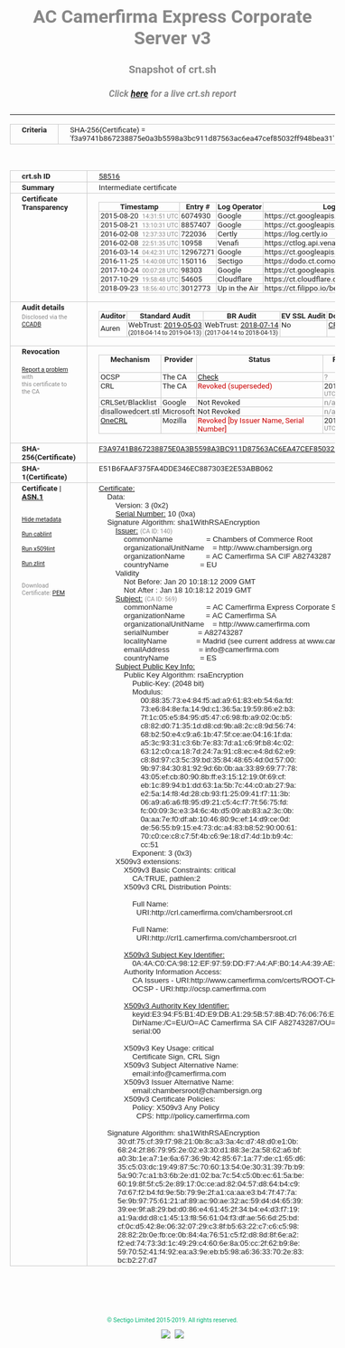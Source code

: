 # AC Camerfirma Express Corporate Server v3
### Snapshot of crt.sh
##### Click [here](https://crt.sh/?q=F3A9741B867238875E0A3B5598A3BC911D87563AC6EA47CEF85032FF948BEA31) for a live crt.sh report

---
<!DOCTYPE HTML PUBLIC "-//W3C//DTD HTML 4.0 Transitional//EN">
<HTML>
<HEAD>
  <META http-equiv="Content-Type" content="text/html; charset=UTF-8">
  <TITLE>crt.sh | f3a9741b867238875e0a3b5598a3bc911d87563ac6ea47cef85032ff948bea31</TITLE>
  <META name="description" content="Free CT Log Certificate Search Tool from Sectigo (formerly Comodo CA)">
  <META name="keywords" content="crt.sh, CT, Certificate Transparency, Certificate Search, SSL Certificate, Sectigo, Comodo CA">
  <LINK href="//fonts.googleapis.com/css?family=Roboto+Mono|Roboto:400,400i,700,700i" rel="stylesheet">
  <STYLE type="text/css">
    a {
      white-space: nowrap;
    }
    body {
      color: #888888;
      font: 12pt Roboto, sans-serif;
      padding-top: 10px;
      text-align: center
    }
    form {
      margin: 0px
    }
    span {
      border-radius: 10px
    }
    span.heading {
      color: #888888;
      font: 12pt Roboto, sans-serif
    }
    span.title {
      background-color: #00B373;
      color: #FFFFFF;
      font: bold 18pt Roboto, sans-serif;
      padding: 0px 5px
    }
    span.text {
      color: #888888;
      font: 10pt Roboto, sans-serif
    }
    span.whiteongrey {
      background-color: #D9D9D6;
      color: #FFFFFF;
      font: bold 18pt Roboto, sans-serif;
      padding: 0px 5px
    }
    table {
      border-collapse: collapse;
      color: #222222;
      font: 10pt Roboto, sans-serif;
      margin-left: auto;
      margin-right: auto
    }
    table.options {
      border: none;
      margin-left: 10px
    }
    td, th {
      border: 1px solid #CCCCCC;
      padding: 0px 2px;
      text-align: left;
      vertical-align: top
    }
    td.outer, th.outer {
      border: 1px solid #CCCCCC;
      padding: 2px 20px;
      text-align: left
    }
    th.heading {
      color: #888888;
      font: bold italic 12pt Roboto, sans-serif;
      padding: 20px 0px 0px;
      text-align: center
    }
    th.options, td.options {
      border: none;
      vertical-align: middle
    }
    td.text {
      font: 10pt "Roboto Mono", sans-serif;
      padding: 2px 20px
    }
    td.heading {
      border: none;
      color: #888888;
      font: 12pt Roboto, sans-serif;
      padding-top: 20px;
      text-align: center
    }
    table.lint td, th {
      text-align: center
    }
    .button {
      background-color: #00B373;
      border-radius: 10px;
      color: #FFFFFF;
      font: bold 13pt Roboto, sans-serif
    }
    .copyright {
      font: 8pt Roboto, sans-serif;
      color: #00B373
    }
    .input {
      border: 1px solid #888888;
      font-weight: bold;
      text-align: center
    }
    .small {
      font: 8pt Roboto, sans-serif;
      color: #888888
    }
    .error {
      background-color: #FFDFDF;
      color: #CC0000;
      font-weight: bold
    }
    .fatal {
      background-color: #0000AA;
      color: #FFFFFF;
      font-weight: bold
    }
    .notice {
      background-color: #FFFFDF;
      color: #606000
    }
    .warning {
      background-color: #FFEFDF;
      color: #DF6000
    }
  </STYLE>
</HEAD>
<BODY>

<TABLE>
  <TR>
    <TH class="outer">Criteria</TH>
    <TD class="outer">SHA-256(Certificate) = 'f3a9741b867238875e0a3b5598a3bc911d87563ac6ea47cef85032ff948bea31'</TD>
  </TR>
</TABLE>
<BR>
<TABLE>
  <TR>
    <TH class="outer">crt.sh ID</TH>
    <TD class="outer"><A href="?id=58516">58516</A></TD>
  </TR>
  <TR>
    <TH class="outer">Summary</TH>
    <TD class="outer">Intermediate certificate</TD>
  </TR>
  <TR>
    <TH class="outer">Certificate<BR>Transparency</TH>
    <TD class="outer">
<TABLE class="options" style="margin-left:0px">
  <TR>
    <TH>Timestamp</TH>
    <TH>Entry #</TH>
    <TH>Log Operator</TH>
    <TH>Log URL</TH>
  </TR>
  <TR>
    <TD>2015-08-20&nbsp; <FONT class="small">14:31:51 UTC</FONT></TD>
    <TD>6074930</TD>
    <TD>Google</TD>
    <TD>https://ct.googleapis.com/rocketeer</TD>
  </TR>
  <TR>
    <TD>2015-08-21&nbsp; <FONT class="small">13:10:31 UTC</FONT></TD>
    <TD>8857407</TD>
    <TD>Google</TD>
    <TD>https://ct.googleapis.com/pilot</TD>
  </TR>
  <TR>
    <TD>2016-02-08&nbsp; <FONT class="small">12:37:33 UTC</FONT></TD>
    <TD>722036</TD>
    <TD>Certly</TD>
    <TD>https://log.certly.io</TD>
  </TR>
  <TR>
    <TD>2016-02-08&nbsp; <FONT class="small">22:51:35 UTC</FONT></TD>
    <TD>10958</TD>
    <TD>Venafi</TD>
    <TD>https://ctlog.api.venafi.com</TD>
  </TR>
  <TR>
    <TD>2016-03-14&nbsp; <FONT class="small">04:42:31 UTC</FONT></TD>
    <TD>12967271</TD>
    <TD>Google</TD>
    <TD>https://ct.googleapis.com/aviator</TD>
  </TR>
  <TR>
    <TD>2016-11-25&nbsp; <FONT class="small">14:40:08 UTC</FONT></TD>
    <TD>150116</TD>
    <TD>Sectigo</TD>
    <TD>https://dodo.ct.comodo.com</TD>
  </TR>
  <TR>
    <TD>2017-10-24&nbsp; <FONT class="small">00:07:28 UTC</FONT></TD>
    <TD>98303</TD>
    <TD>Google</TD>
    <TD>https://ct.googleapis.com/logs/argon2019</TD>
  </TR>
  <TR>
    <TD>2017-10-29&nbsp; <FONT class="small">19:58:48 UTC</FONT></TD>
    <TD>54605</TD>
    <TD>Cloudflare</TD>
    <TD>https://ct.cloudflare.com/logs/nimbus2019</TD>
  </TR>
  <TR>
    <TD>2018-09-23&nbsp; <FONT class="small">18:56:40 UTC</FONT></TD>
    <TD>3012773</TD>
    <TD>Up in the Air</TD>
    <TD>https://ct.filippo.io/behindthesofa</TD>
  </TR>
</TABLE>
    </TD>
  </TR>
  <TR>
    <TH class="outer">Audit details<BR>
      <DIV class="small" style="padding-top:3px">Disclosed via the
        <A href="//ccadb-public.secure.force.com/mozilla/PublicAllIntermediateCerts" target="_blank">CCADB</A></DIV>
    </TH>
    <TD class="outer">
<TABLE class="options" style="margin-left:0px">
  <TR>
    <TH>Auditor</TH>
    <TH>Standard Audit</TH>
    <TH>BR Audit</TH>
    <TH>EV SSL Audit</TH>
    <TH>Documents</TH>
    <TH>CCADB</TH>
    <TH>Root Owner / Certificate</TH>
  </TR>
  <TR>
    <TD style="vertical-align:middle">Auren</TD>
    <TD>WebTrust:
      <A href="https://www.cpacanada.ca/generichandlers/CPACHandler.ashx?attachmentid=230425" target="_blank">2019-05-03</A>
      <BR><FONT style="font-size:8pt">(2018-04-14 to 2019-04-13)</FONT></TD>
    <TD>WebTrust:
      <A href="https://bugzilla.mozilla.org/attachment.cgi?id=8995930" target="_blank">2018-07-14</A>
      <BR><FONT style="font-size:8pt">(2017-04-14 to 2018-04-13)</FONT></TD>
    <TD>No    <TD>
      <A href="https://www.camerfirma.com/publico/DocumentosWeb/politicas/CAMERFIRMA_CPS_EIDAS_ES_1.2.10.pdf" target="blank">CP</A>
      <A href="https://www.camerfirma.com/publico/DocumentosWeb/politicas/CAMERFIRMA_CPS_EIDAS_EN_1.2.10.pdf" target="blank">CPS</A>
    </TD>
    <TD><A href="//ccadb.force.com/001o000000x58TAAAY" target="_blank">001o000000x58TAAAY</A></TD>
    <TD><A href="/?id=1251">AC Camerfirma, S.A.</A></TD>
  </TR>
</TABLE>
    </TD>
  </TR>
  <TR>
    <TH class="outer">Revocation<BR><BR>
      <DIV class="small" style="padding-top:3px"><A href="?id=58516&opt=problemreporting">Report a problem</A> with<BR>this certificate to the CA</DIV></TH>
    <TD class="outer">
      <TABLE class="options" style="margin-left:0px">
        <TR>
          <TH>Mechanism</TH>
          <TH>Provider</TH>
          <TH>Status</TH>
          <TH>Revocation Date</TH>
          <TH>Last Observed in CRL</TH>
          <TH>Last Checked <SPAN style="color:#CC0000;vertical-align:middle;font-size:70%;font-weight:normal">(Error)</SPAN></TH>
        </TR>
        <TR>
          <TD>OCSP</TD>
          <TD>The CA</TD>
          <TD><A href="?id=58516&opt=ocsp">Check</A></TD>
          <TD><SPAN style="color:#888888">?</SPAN></TD>
          <TD><SPAN style="color:#888888">n/a</SPAN></TD>
          <TD><SPAN style="color:#888888">?</SPAN></TD>
        </TR>
        <TR>
          <TD>CRL</TD>
          <TD>The CA</TD>
          <TD><SPAN style="color:#CC0000">Revoked (superseded)</SPAN></TD><TD>2018-12-18&nbsp; <FONT class="small">09:21:44 UTC</FONT></TD><TD>2019-02-19&nbsp; <FONT class="small">13:16:45 UTC</FONT></TD><TD>2019-12-04&nbsp; <FONT class="small">16:50:07 UTC</FONT></TD>
        </TR>
        <TR>
          <TD>CRLSet/Blacklist</TD>
          <TD>Google</TD>
          <TD>Not Revoked</TD>
          <TD><SPAN style="color:#888888">n/a</SPAN></TD>
          <TD><SPAN style="color:#888888">n/a</SPAN></TD>
          <TD><SPAN style="color:#888888">n/a</SPAN></TD>
        </TR>
        <TR>
          <TD>disallowedcert.stl</TD>
          <TD>Microsoft</TD>
          <TD>Not Revoked</TD>
          <TD><SPAN style="color:#888888">n/a</SPAN></TD>
          <TD><SPAN style="color:#888888">n/a</SPAN></TD>
          <TD><SPAN style="color:#888888">n/a</SPAN></TD>
        </TR>
        <TR>
          <TD><A href="/mozilla-onecrl" target="_blank">OneCRL</A></TD>
          <TD>Mozilla</TD>
          <TD><SPAN style="color:#CC0000">Revoked [by Issuer Name, Serial Number]</SPAN></TD><TD>2019-01-18&nbsp; <FONT class="small">11:45:13 UTC</FONT></TD>
          <TD><SPAN style="color:#888888">n/a</SPAN></TD>
          <TD><SPAN style="color:#888888">n/a</SPAN></TD>
        </TR>
      </TABLE>
    </TD>
  </TR>
  <TR>
    <TH class="outer">SHA-256(Certificate)</TH>
    <TD class="outer"><A href="//censys.io/certificates/f3a9741b867238875e0a3b5598a3bc911d87563ac6ea47cef85032ff948bea31">F3A9741B867238875E0A3B5598A3BC911D87563AC6EA47CEF85032FF948BEA31</A></TD>
  </TR>
  <TR>
    <TH class="outer">SHA-1(Certificate)</TH>
    <TD class="outer">E51B6FAAF375FA4DDE346EC887303E2E53ABB062</TD>
  </TR>
  <TR>
    <TH class="outer">Certificate | <A href="?asn1=58516">ASN.1</A>
      <SPAN class="small"><BR>
      <BR><BR><A href="?id=58516&opt=nometadata">Hide metadata</A>
      <BR><BR><A href="?id=58516&opt=cablint">Run cablint</A>
      <BR><BR><A href="?id=58516&opt=x509lint">Run x509lint</A>
      <BR><BR><A href="?id=58516&opt=zlint">Run zlint</A>
      <BR><BR><BR>Download Certificate: <A href="?d=58516">PEM</A>
      </SPAN>
    </TH>
    <TD class="text"><A href="?d=58516">Certificate:</A><BR>&nbsp;&nbsp;&nbsp;&nbsp;Data:<BR>&nbsp;&nbsp;&nbsp;&nbsp;&nbsp;&nbsp;&nbsp;&nbsp;Version:&nbsp;3&nbsp;(0x2)<BR>&nbsp;&nbsp;&nbsp;&nbsp;&nbsp;&nbsp;&nbsp;&nbsp;<A href="?serial=0a">Serial&nbsp;Number:</A>&nbsp;10&nbsp;(0xa)<BR>&nbsp;&nbsp;&nbsp;&nbsp;Signature&nbsp;Algorithm:&nbsp;sha1WithRSAEncryption<BR>&nbsp;&nbsp;&nbsp;&nbsp;&nbsp;&nbsp;&nbsp;&nbsp;<A href="?caid=140">Issuer:</A> <SPAN class="small">(CA ID: 140)</SPAN><BR>&nbsp;&nbsp;&nbsp;&nbsp;&nbsp;&nbsp;&nbsp;&nbsp;&nbsp;&nbsp;&nbsp;&nbsp;commonName&nbsp;&nbsp;&nbsp;&nbsp;&nbsp;&nbsp;&nbsp;&nbsp;&nbsp;&nbsp;&nbsp;&nbsp;&nbsp;&nbsp;&nbsp;&nbsp;=&nbsp;Chambers&nbsp;of&nbsp;Commerce&nbsp;Root<BR>&nbsp;&nbsp;&nbsp;&nbsp;&nbsp;&nbsp;&nbsp;&nbsp;&nbsp;&nbsp;&nbsp;&nbsp;organizationalUnitName&nbsp;&nbsp;&nbsp;&nbsp;=&nbsp;http://www.chambersign.org<BR>&nbsp;&nbsp;&nbsp;&nbsp;&nbsp;&nbsp;&nbsp;&nbsp;&nbsp;&nbsp;&nbsp;&nbsp;organizationName&nbsp;&nbsp;&nbsp;&nbsp;&nbsp;&nbsp;&nbsp;&nbsp;&nbsp;&nbsp;=&nbsp;AC&nbsp;Camerfirma&nbsp;SA&nbsp;CIF&nbsp;A82743287<BR>&nbsp;&nbsp;&nbsp;&nbsp;&nbsp;&nbsp;&nbsp;&nbsp;&nbsp;&nbsp;&nbsp;&nbsp;countryName&nbsp;&nbsp;&nbsp;&nbsp;&nbsp;&nbsp;&nbsp;&nbsp;&nbsp;&nbsp;&nbsp;&nbsp;&nbsp;&nbsp;&nbsp;=&nbsp;EU<BR>&nbsp;&nbsp;&nbsp;&nbsp;&nbsp;&nbsp;&nbsp;&nbsp;Validity<BR>&nbsp;&nbsp;&nbsp;&nbsp;&nbsp;&nbsp;&nbsp;&nbsp;&nbsp;&nbsp;&nbsp;&nbsp;Not&nbsp;Before:&nbsp;Jan&nbsp;20&nbsp;10:18:12&nbsp;2009&nbsp;GMT<BR>&nbsp;&nbsp;&nbsp;&nbsp;&nbsp;&nbsp;&nbsp;&nbsp;&nbsp;&nbsp;&nbsp;&nbsp;Not&nbsp;After&nbsp;:&nbsp;Jan&nbsp;18&nbsp;10:18:12&nbsp;2019&nbsp;GMT<BR>&nbsp;&nbsp;&nbsp;&nbsp;&nbsp;&nbsp;&nbsp;&nbsp;<A href="?caid=569">Subject:</A> <SPAN class="small">(CA ID: 569)</SPAN><BR>&nbsp;&nbsp;&nbsp;&nbsp;&nbsp;&nbsp;&nbsp;&nbsp;&nbsp;&nbsp;&nbsp;&nbsp;commonName&nbsp;&nbsp;&nbsp;&nbsp;&nbsp;&nbsp;&nbsp;&nbsp;&nbsp;&nbsp;&nbsp;&nbsp;&nbsp;&nbsp;&nbsp;&nbsp;=&nbsp;AC&nbsp;Camerfirma&nbsp;Express&nbsp;Corporate&nbsp;Server&nbsp;v3<BR>&nbsp;&nbsp;&nbsp;&nbsp;&nbsp;&nbsp;&nbsp;&nbsp;&nbsp;&nbsp;&nbsp;&nbsp;organizationName&nbsp;&nbsp;&nbsp;&nbsp;&nbsp;&nbsp;&nbsp;&nbsp;&nbsp;&nbsp;=&nbsp;AC&nbsp;Camerfirma&nbsp;SA<BR>&nbsp;&nbsp;&nbsp;&nbsp;&nbsp;&nbsp;&nbsp;&nbsp;&nbsp;&nbsp;&nbsp;&nbsp;organizationalUnitName&nbsp;&nbsp;&nbsp;&nbsp;=&nbsp;http://www.camerfirma.com<BR>&nbsp;&nbsp;&nbsp;&nbsp;&nbsp;&nbsp;&nbsp;&nbsp;&nbsp;&nbsp;&nbsp;&nbsp;serialNumber&nbsp;&nbsp;&nbsp;&nbsp;&nbsp;&nbsp;&nbsp;&nbsp;&nbsp;&nbsp;&nbsp;&nbsp;&nbsp;&nbsp;=&nbsp;A82743287<BR>&nbsp;&nbsp;&nbsp;&nbsp;&nbsp;&nbsp;&nbsp;&nbsp;&nbsp;&nbsp;&nbsp;&nbsp;localityName&nbsp;&nbsp;&nbsp;&nbsp;&nbsp;&nbsp;&nbsp;&nbsp;&nbsp;&nbsp;&nbsp;&nbsp;&nbsp;&nbsp;=&nbsp;Madrid&nbsp;(see&nbsp;current&nbsp;address&nbsp;at&nbsp;www.camerfirma.com/address)<BR>&nbsp;&nbsp;&nbsp;&nbsp;&nbsp;&nbsp;&nbsp;&nbsp;&nbsp;&nbsp;&nbsp;&nbsp;emailAddress&nbsp;&nbsp;&nbsp;&nbsp;&nbsp;&nbsp;&nbsp;&nbsp;&nbsp;&nbsp;&nbsp;&nbsp;&nbsp;&nbsp;=&nbsp;info@camerfirma.com<BR>&nbsp;&nbsp;&nbsp;&nbsp;&nbsp;&nbsp;&nbsp;&nbsp;&nbsp;&nbsp;&nbsp;&nbsp;countryName&nbsp;&nbsp;&nbsp;&nbsp;&nbsp;&nbsp;&nbsp;&nbsp;&nbsp;&nbsp;&nbsp;&nbsp;&nbsp;&nbsp;&nbsp;=&nbsp;ES<BR>&nbsp;&nbsp;&nbsp;&nbsp;&nbsp;&nbsp;&nbsp;&nbsp;<A href="?spkisha256=6a88a14dc56fced3bd8d7508ffe4cb7f74472c347625bb4320167b641e836553">Subject&nbsp;Public&nbsp;Key&nbsp;Info:</A><BR>&nbsp;&nbsp;&nbsp;&nbsp;&nbsp;&nbsp;&nbsp;&nbsp;&nbsp;&nbsp;&nbsp;&nbsp;Public&nbsp;Key&nbsp;Algorithm:&nbsp;rsaEncryption<BR>&nbsp;&nbsp;&nbsp;&nbsp;&nbsp;&nbsp;&nbsp;&nbsp;&nbsp;&nbsp;&nbsp;&nbsp;&nbsp;&nbsp;&nbsp;&nbsp;Public-Key:&nbsp;(2048&nbsp;bit)<BR>&nbsp;&nbsp;&nbsp;&nbsp;&nbsp;&nbsp;&nbsp;&nbsp;&nbsp;&nbsp;&nbsp;&nbsp;&nbsp;&nbsp;&nbsp;&nbsp;Modulus:<BR>&nbsp;&nbsp;&nbsp;&nbsp;&nbsp;&nbsp;&nbsp;&nbsp;&nbsp;&nbsp;&nbsp;&nbsp;&nbsp;&nbsp;&nbsp;&nbsp;&nbsp;&nbsp;&nbsp;&nbsp;00:88:35:73:e4:84:f5:ad:a9:61:83:eb:54:6a:fd:<BR>&nbsp;&nbsp;&nbsp;&nbsp;&nbsp;&nbsp;&nbsp;&nbsp;&nbsp;&nbsp;&nbsp;&nbsp;&nbsp;&nbsp;&nbsp;&nbsp;&nbsp;&nbsp;&nbsp;&nbsp;73:e6:84:8e:fa:14:9d:c1:36:5a:19:59:86:e2:b3:<BR>&nbsp;&nbsp;&nbsp;&nbsp;&nbsp;&nbsp;&nbsp;&nbsp;&nbsp;&nbsp;&nbsp;&nbsp;&nbsp;&nbsp;&nbsp;&nbsp;&nbsp;&nbsp;&nbsp;&nbsp;7f:1c:05:e5:84:95:d5:47:c6:98:fb:a9:02:0c:b5:<BR>&nbsp;&nbsp;&nbsp;&nbsp;&nbsp;&nbsp;&nbsp;&nbsp;&nbsp;&nbsp;&nbsp;&nbsp;&nbsp;&nbsp;&nbsp;&nbsp;&nbsp;&nbsp;&nbsp;&nbsp;c8:82:d0:71:35:1d:d8:cd:9b:a8:2c:c8:9d:56:74:<BR>&nbsp;&nbsp;&nbsp;&nbsp;&nbsp;&nbsp;&nbsp;&nbsp;&nbsp;&nbsp;&nbsp;&nbsp;&nbsp;&nbsp;&nbsp;&nbsp;&nbsp;&nbsp;&nbsp;&nbsp;68:b2:50:e4:c9:a6:1b:47:5f:ce:ae:04:16:1f:da:<BR>&nbsp;&nbsp;&nbsp;&nbsp;&nbsp;&nbsp;&nbsp;&nbsp;&nbsp;&nbsp;&nbsp;&nbsp;&nbsp;&nbsp;&nbsp;&nbsp;&nbsp;&nbsp;&nbsp;&nbsp;a5:3c:93:31:c3:6b:7e:83:7d:a1:c6:9f:b8:4c:02:<BR>&nbsp;&nbsp;&nbsp;&nbsp;&nbsp;&nbsp;&nbsp;&nbsp;&nbsp;&nbsp;&nbsp;&nbsp;&nbsp;&nbsp;&nbsp;&nbsp;&nbsp;&nbsp;&nbsp;&nbsp;63:12:c0:ca:18:7d:24:7a:91:c8:ec:e4:8d:62:e9:<BR>&nbsp;&nbsp;&nbsp;&nbsp;&nbsp;&nbsp;&nbsp;&nbsp;&nbsp;&nbsp;&nbsp;&nbsp;&nbsp;&nbsp;&nbsp;&nbsp;&nbsp;&nbsp;&nbsp;&nbsp;c8:8d:97:c3:5c:39:bd:35:84:48:65:4d:0d:57:00:<BR>&nbsp;&nbsp;&nbsp;&nbsp;&nbsp;&nbsp;&nbsp;&nbsp;&nbsp;&nbsp;&nbsp;&nbsp;&nbsp;&nbsp;&nbsp;&nbsp;&nbsp;&nbsp;&nbsp;&nbsp;9b:97:84:30:81:92:9d:6b:0b:aa:33:89:69:77:78:<BR>&nbsp;&nbsp;&nbsp;&nbsp;&nbsp;&nbsp;&nbsp;&nbsp;&nbsp;&nbsp;&nbsp;&nbsp;&nbsp;&nbsp;&nbsp;&nbsp;&nbsp;&nbsp;&nbsp;&nbsp;43:05:ef:cb:80:90:8b:ff:e3:15:12:19:0f:69:cf:<BR>&nbsp;&nbsp;&nbsp;&nbsp;&nbsp;&nbsp;&nbsp;&nbsp;&nbsp;&nbsp;&nbsp;&nbsp;&nbsp;&nbsp;&nbsp;&nbsp;&nbsp;&nbsp;&nbsp;&nbsp;eb:1c:89:94:b1:dd:63:1a:5b:7c:44:c0:ab:27:9a:<BR>&nbsp;&nbsp;&nbsp;&nbsp;&nbsp;&nbsp;&nbsp;&nbsp;&nbsp;&nbsp;&nbsp;&nbsp;&nbsp;&nbsp;&nbsp;&nbsp;&nbsp;&nbsp;&nbsp;&nbsp;e2:5a:14:f8:4d:28:cb:93:f1:25:09:41:f7:11:3b:<BR>&nbsp;&nbsp;&nbsp;&nbsp;&nbsp;&nbsp;&nbsp;&nbsp;&nbsp;&nbsp;&nbsp;&nbsp;&nbsp;&nbsp;&nbsp;&nbsp;&nbsp;&nbsp;&nbsp;&nbsp;06:a9:a6:a6:f8:95:d9:21:c5:4c:f7:7f:56:75:fd:<BR>&nbsp;&nbsp;&nbsp;&nbsp;&nbsp;&nbsp;&nbsp;&nbsp;&nbsp;&nbsp;&nbsp;&nbsp;&nbsp;&nbsp;&nbsp;&nbsp;&nbsp;&nbsp;&nbsp;&nbsp;fc:00:09:3c:e3:34:6c:4b:d5:09:ab:83:a2:3c:0b:<BR>&nbsp;&nbsp;&nbsp;&nbsp;&nbsp;&nbsp;&nbsp;&nbsp;&nbsp;&nbsp;&nbsp;&nbsp;&nbsp;&nbsp;&nbsp;&nbsp;&nbsp;&nbsp;&nbsp;&nbsp;0a:aa:7e:f0:df:ab:10:46:80:9c:ef:14:d9:ce:0d:<BR>&nbsp;&nbsp;&nbsp;&nbsp;&nbsp;&nbsp;&nbsp;&nbsp;&nbsp;&nbsp;&nbsp;&nbsp;&nbsp;&nbsp;&nbsp;&nbsp;&nbsp;&nbsp;&nbsp;&nbsp;de:56:55:b9:15:e4:73:dc:a4:83:b8:52:90:00:61:<BR>&nbsp;&nbsp;&nbsp;&nbsp;&nbsp;&nbsp;&nbsp;&nbsp;&nbsp;&nbsp;&nbsp;&nbsp;&nbsp;&nbsp;&nbsp;&nbsp;&nbsp;&nbsp;&nbsp;&nbsp;70:c0:ce:c8:c7:5f:4b:c6:9e:18:d7:4d:1b:b9:4c:<BR>&nbsp;&nbsp;&nbsp;&nbsp;&nbsp;&nbsp;&nbsp;&nbsp;&nbsp;&nbsp;&nbsp;&nbsp;&nbsp;&nbsp;&nbsp;&nbsp;&nbsp;&nbsp;&nbsp;&nbsp;cc:51<BR>&nbsp;&nbsp;&nbsp;&nbsp;&nbsp;&nbsp;&nbsp;&nbsp;&nbsp;&nbsp;&nbsp;&nbsp;&nbsp;&nbsp;&nbsp;&nbsp;Exponent:&nbsp;3&nbsp;(0x3)<BR>&nbsp;&nbsp;&nbsp;&nbsp;&nbsp;&nbsp;&nbsp;&nbsp;X509v3&nbsp;extensions:<BR>&nbsp;&nbsp;&nbsp;&nbsp;&nbsp;&nbsp;&nbsp;&nbsp;&nbsp;&nbsp;&nbsp;&nbsp;X509v3&nbsp;Basic&nbsp;Constraints:&nbsp;critical<BR>&nbsp;&nbsp;&nbsp;&nbsp;&nbsp;&nbsp;&nbsp;&nbsp;&nbsp;&nbsp;&nbsp;&nbsp;&nbsp;&nbsp;&nbsp;&nbsp;CA:TRUE,&nbsp;pathlen:2<BR>&nbsp;&nbsp;&nbsp;&nbsp;&nbsp;&nbsp;&nbsp;&nbsp;&nbsp;&nbsp;&nbsp;&nbsp;X509v3&nbsp;CRL&nbsp;Distribution&nbsp;Points:&nbsp;<BR><BR>&nbsp;&nbsp;&nbsp;&nbsp;&nbsp;&nbsp;&nbsp;&nbsp;&nbsp;&nbsp;&nbsp;&nbsp;&nbsp;&nbsp;&nbsp;&nbsp;Full&nbsp;Name:<BR>&nbsp;&nbsp;&nbsp;&nbsp;&nbsp;&nbsp;&nbsp;&nbsp;&nbsp;&nbsp;&nbsp;&nbsp;&nbsp;&nbsp;&nbsp;&nbsp;&nbsp;&nbsp;URI:http://crl.camerfirma.com/chambersroot.crl<BR><BR>&nbsp;&nbsp;&nbsp;&nbsp;&nbsp;&nbsp;&nbsp;&nbsp;&nbsp;&nbsp;&nbsp;&nbsp;&nbsp;&nbsp;&nbsp;&nbsp;Full&nbsp;Name:<BR>&nbsp;&nbsp;&nbsp;&nbsp;&nbsp;&nbsp;&nbsp;&nbsp;&nbsp;&nbsp;&nbsp;&nbsp;&nbsp;&nbsp;&nbsp;&nbsp;&nbsp;&nbsp;URI:http://crl1.camerfirma.com/chambersroot.crl<BR><BR>&nbsp;&nbsp;&nbsp;&nbsp;&nbsp;&nbsp;&nbsp;&nbsp;&nbsp;&nbsp;&nbsp;&nbsp;<A href="?ski=0a4ac0ca9812ef9759ddf7a4afb014a439aeae4a">X509v3&nbsp;Subject&nbsp;Key&nbsp;Identifier:</A><BR>&nbsp;&nbsp;&nbsp;&nbsp;&nbsp;&nbsp;&nbsp;&nbsp;&nbsp;&nbsp;&nbsp;&nbsp;&nbsp;&nbsp;&nbsp;&nbsp;0A:4A:C0:CA:98:12:EF:97:59:DD:F7:A4:AF:B0:14:A4:39:AE:AE:4A<BR>&nbsp;&nbsp;&nbsp;&nbsp;&nbsp;&nbsp;&nbsp;&nbsp;&nbsp;&nbsp;&nbsp;&nbsp;Authority&nbsp;Information&nbsp;Access:&nbsp;<BR>&nbsp;&nbsp;&nbsp;&nbsp;&nbsp;&nbsp;&nbsp;&nbsp;&nbsp;&nbsp;&nbsp;&nbsp;&nbsp;&nbsp;&nbsp;&nbsp;CA&nbsp;Issuers&nbsp;-&nbsp;URI:http://www.camerfirma.com/certs/ROOT-CHAMBERS.crt<BR>&nbsp;&nbsp;&nbsp;&nbsp;&nbsp;&nbsp;&nbsp;&nbsp;&nbsp;&nbsp;&nbsp;&nbsp;&nbsp;&nbsp;&nbsp;&nbsp;OCSP&nbsp;-&nbsp;URI:http://ocsp.camerfirma.com<BR><BR>&nbsp;&nbsp;&nbsp;&nbsp;&nbsp;&nbsp;&nbsp;&nbsp;&nbsp;&nbsp;&nbsp;&nbsp;<A href="?ski=e394f5b14de9dba1295b578b4d760676e1d1a28a">X509v3&nbsp;Authority&nbsp;Key&nbsp;Identifier:</A><BR>&nbsp;&nbsp;&nbsp;&nbsp;&nbsp;&nbsp;&nbsp;&nbsp;&nbsp;&nbsp;&nbsp;&nbsp;&nbsp;&nbsp;&nbsp;&nbsp;keyid:E3:94:F5:B1:4D:E9:DB:A1:29:5B:57:8B:4D:76:06:76:E1:D1:A2:8A<BR>&nbsp;&nbsp;&nbsp;&nbsp;&nbsp;&nbsp;&nbsp;&nbsp;&nbsp;&nbsp;&nbsp;&nbsp;&nbsp;&nbsp;&nbsp;&nbsp;DirName:/C=EU/O=AC&nbsp;Camerfirma&nbsp;SA&nbsp;CIF&nbsp;A82743287/OU=http://www.chambersign.org/CN=Chambers&nbsp;of&nbsp;Commerce&nbsp;Root<BR>&nbsp;&nbsp;&nbsp;&nbsp;&nbsp;&nbsp;&nbsp;&nbsp;&nbsp;&nbsp;&nbsp;&nbsp;&nbsp;&nbsp;&nbsp;&nbsp;serial:00<BR><BR>&nbsp;&nbsp;&nbsp;&nbsp;&nbsp;&nbsp;&nbsp;&nbsp;&nbsp;&nbsp;&nbsp;&nbsp;X509v3&nbsp;Key&nbsp;Usage:&nbsp;critical<BR>&nbsp;&nbsp;&nbsp;&nbsp;&nbsp;&nbsp;&nbsp;&nbsp;&nbsp;&nbsp;&nbsp;&nbsp;&nbsp;&nbsp;&nbsp;&nbsp;Certificate&nbsp;Sign,&nbsp;CRL&nbsp;Sign<BR>&nbsp;&nbsp;&nbsp;&nbsp;&nbsp;&nbsp;&nbsp;&nbsp;&nbsp;&nbsp;&nbsp;&nbsp;X509v3&nbsp;Subject&nbsp;Alternative&nbsp;Name:&nbsp;<BR>&nbsp;&nbsp;&nbsp;&nbsp;&nbsp;&nbsp;&nbsp;&nbsp;&nbsp;&nbsp;&nbsp;&nbsp;&nbsp;&nbsp;&nbsp;&nbsp;email:info@camerfirma.com<BR>&nbsp;&nbsp;&nbsp;&nbsp;&nbsp;&nbsp;&nbsp;&nbsp;&nbsp;&nbsp;&nbsp;&nbsp;X509v3&nbsp;Issuer&nbsp;Alternative&nbsp;Name:&nbsp;<BR>&nbsp;&nbsp;&nbsp;&nbsp;&nbsp;&nbsp;&nbsp;&nbsp;&nbsp;&nbsp;&nbsp;&nbsp;&nbsp;&nbsp;&nbsp;&nbsp;email:chambersroot@chambersign.org<BR>&nbsp;&nbsp;&nbsp;&nbsp;&nbsp;&nbsp;&nbsp;&nbsp;&nbsp;&nbsp;&nbsp;&nbsp;X509v3&nbsp;Certificate&nbsp;Policies:&nbsp;<BR>&nbsp;&nbsp;&nbsp;&nbsp;&nbsp;&nbsp;&nbsp;&nbsp;&nbsp;&nbsp;&nbsp;&nbsp;&nbsp;&nbsp;&nbsp;&nbsp;Policy:&nbsp;X509v3&nbsp;Any&nbsp;Policy<BR>&nbsp;&nbsp;&nbsp;&nbsp;&nbsp;&nbsp;&nbsp;&nbsp;&nbsp;&nbsp;&nbsp;&nbsp;&nbsp;&nbsp;&nbsp;&nbsp;&nbsp;&nbsp;CPS:&nbsp;http://policy.camerfirma.com<BR><BR>&nbsp;&nbsp;&nbsp;&nbsp;Signature&nbsp;Algorithm:&nbsp;sha1WithRSAEncryption<BR>&nbsp;&nbsp;&nbsp;&nbsp;&nbsp;&nbsp;&nbsp;&nbsp;&nbsp;30:df:75:cf:39:f7:98:21:0b:8c:a3:3a:4c:d7:48:d0:e1:0b:<BR>&nbsp;&nbsp;&nbsp;&nbsp;&nbsp;&nbsp;&nbsp;&nbsp;&nbsp;68:24:2f:86:79:95:2e:02:e3:30:d1:88:3e:2a:58:62:a6:bf:<BR>&nbsp;&nbsp;&nbsp;&nbsp;&nbsp;&nbsp;&nbsp;&nbsp;&nbsp;a0:3b:1e:a7:1e:6a:67:36:9b:42:85:67:1a:77:de:c1:65:d6:<BR>&nbsp;&nbsp;&nbsp;&nbsp;&nbsp;&nbsp;&nbsp;&nbsp;&nbsp;35:c5:03:dc:19:49:87:5c:70:60:13:54:0e:30:31:39:7b:b9:<BR>&nbsp;&nbsp;&nbsp;&nbsp;&nbsp;&nbsp;&nbsp;&nbsp;&nbsp;5a:90:7c:a1:b3:6b:2e:d1:02:ba:7c:54:c5:0b:ec:61:5a:be:<BR>&nbsp;&nbsp;&nbsp;&nbsp;&nbsp;&nbsp;&nbsp;&nbsp;&nbsp;60:19:8f:5f:c5:2e:89:17:0c:ce:ad:82:04:57:d8:64:b4:c9:<BR>&nbsp;&nbsp;&nbsp;&nbsp;&nbsp;&nbsp;&nbsp;&nbsp;&nbsp;7d:67:f2:b4:fd:9e:5b:79:9e:2f:a1:ca:aa:e3:b4:7f:47:7a:<BR>&nbsp;&nbsp;&nbsp;&nbsp;&nbsp;&nbsp;&nbsp;&nbsp;&nbsp;5e:9b:97:75:61:21:af:89:ac:90:ae:32:ac:59:d4:d4:65:39:<BR>&nbsp;&nbsp;&nbsp;&nbsp;&nbsp;&nbsp;&nbsp;&nbsp;&nbsp;39:ee:9f:a8:29:bd:d0:86:e4:61:45:2f:34:b4:e4:d3:f7:19:<BR>&nbsp;&nbsp;&nbsp;&nbsp;&nbsp;&nbsp;&nbsp;&nbsp;&nbsp;a1:9a:dd:d8:c1:45:13:f8:56:61:04:f3:df:ae:56:6d:25:bd:<BR>&nbsp;&nbsp;&nbsp;&nbsp;&nbsp;&nbsp;&nbsp;&nbsp;&nbsp;cf:0c:d5:42:8e:06:32:07:29:c3:8f:b5:63:22:c7:c6:c5:98:<BR>&nbsp;&nbsp;&nbsp;&nbsp;&nbsp;&nbsp;&nbsp;&nbsp;&nbsp;28:82:2b:0e:fb:ce:0b:84:4a:76:51:c5:f2:d8:8d:8f:6e:a2:<BR>&nbsp;&nbsp;&nbsp;&nbsp;&nbsp;&nbsp;&nbsp;&nbsp;&nbsp;f2:ed:74:73:3d:1c:49:29:c4:60:6e:8a:05:cc:2f:62:b9:8e:<BR>&nbsp;&nbsp;&nbsp;&nbsp;&nbsp;&nbsp;&nbsp;&nbsp;&nbsp;59:70:52:41:f4:92:ea:a3:9e:eb:b5:98:a6:36:33:70:2e:83:<BR>&nbsp;&nbsp;&nbsp;&nbsp;&nbsp;&nbsp;&nbsp;&nbsp;&nbsp;bc:b2:27:d7<BR>    </TD>
  </TR>
</TABLE>

  <BR><BR><BR>

  <P class="copyright">&copy; Sectigo Limited 2015-2019. All rights reserved.</P>
  <DIV>
    <A href="https://sectigo.com/"><IMG src="/sectigo_s.png"></A>
    &nbsp;<A href="https://github.com/crtsh"><IMG src="/GitHub-Mark-32px.png"></A>
  </DIV>
</BODY>
</HTML>
